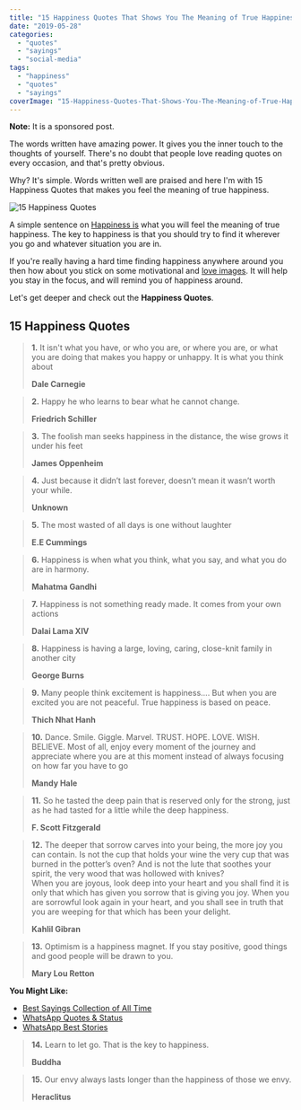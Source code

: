 ```yaml
---
title: "15 Happiness Quotes That Shows You The Meaning of True Happiness"
date: "2019-05-28"
categories: 
  - "quotes"
  - "sayings"
  - "social-media"
tags: 
  - "happiness"
  - "quotes"
  - "sayings"
coverImage: "15-Happiness-Quotes-That-Shows-You-The-Meaning-of-True-Happiness.png"
---
```


**Note:** It is a sponsored post.

The words written have amazing power. It gives you the inner touch to the thoughts of yourself. There's no doubt that people love reading quotes on every occasion, and that's pretty obvious.

Why? It's simple. Words written well are praised and here I'm with 15 Happiness Quotes that makes you feel the meaning of true happiness.

![15 Happiness Quotes](/posts/2019/05/images/15-Happiness-Quotes-That-Shows-You-The-Meaning-of-True-Happiness.png)

A simple sentence on [Happiness is](https://www.happyzozo.com/) what you will feel the meaning of true happiness. The key to happiness is that you should try to find it wherever you go and whatever situation you are in.

If you're really having a hard time finding happiness anywhere around you then how about you stick on some motivational and [love images](https://www.happyzozo.com/category/love-images.html). It will help you stay in the focus, and will remind you of happiness around.

Let's get deeper and check out the **Happiness Quotes**.

## 15 Happiness Quotes

> **1.** It isn't what you have, or who you are, or where you are, or what you are doing that makes you happy or unhappy. It is what you think about
> 
> **Dale Carnegie**

> **2\.** Happy he who learns to bear what he cannot change.
> 
> **Friedrich Schiller**

> **3\.** The foolish man seeks happiness in the distance, the wise grows it under his feet
> 
> **James Oppenheim**

> **4.** Just because it didn’t last forever, doesn’t mean it wasn’t worth your while.
> 
> **Unknown**

> **5\.** The most wasted of all days is one without laughter
> 
> **E.E Cummings**

> **6\.** Happiness is when what you think, what you say, and what you do are in harmony.
> 
> **Mahatma Gandhi**

> **7.** Happiness is not something ready made. It comes from your own actions
> 
> **Dalai Lama XIV**

> **8\.** Happiness is having a large, loving, caring, close-knit family in another city
> 
> **George Burns**

> **9\.** Many people think excitement is happiness.... But when you are excited you are not peaceful. True happiness is based on peace.
> 
> **Thich Nhat Hanh**

> **10\.** Dance. Smile. Giggle. Marvel. TRUST. HOPE. LOVE. WISH. BELIEVE. Most of all, enjoy every moment of the journey and appreciate where you are at this moment instead of always focusing on how far you have to go
> 
> **Mandy Hale**

> **11\.** So he tasted the deep pain that is reserved only for the strong, just as he had tasted for a little while the deep happiness.
> 
> **F. Scott Fitzgerald**

> **12\.** The deeper that sorrow carves into your being, the more joy you can contain. Is not the cup that holds your wine the very cup that was burned in the potter’s oven? And is not the lute that soothes your spirit, the very wood that was hollowed with knives?  
> When you are joyous, look deep into your heart and you shall find it is only that which has given you sorrow that is giving you joy. When you are sorrowful look again in your heart, and you shall see in truth that you are weeping for that which has been your delight.
> 
> **Kahlil Gibran**

> **13\.** Optimism is a happiness magnet. If you stay positive, good things and good people will be drawn to you.
> 
> **Mary Lou Retton**

**You Might Like:**

- [Best Sayings Collection of All Time](https://sastaeinstein.com/2018/08/75-best-sayings-of-all-time-collection-2018-quotes.html)
- [WhatsApp Quotes & Status](https://sastaeinstein.com/2018/07/whatsapp-quotes-status-free-2018.html)
- [WhatsApp Best Stories](https://sastaeinstein.com/2018/02/the-50-coolest-status-for-whatsapp-stories-2018.html)

> **14\.** Learn to let go. That is the key to happiness.
> 
> **Buddha**

> **15.** Our envy always lasts longer than the happiness of those we envy.
> 
> **Heraclitus**
